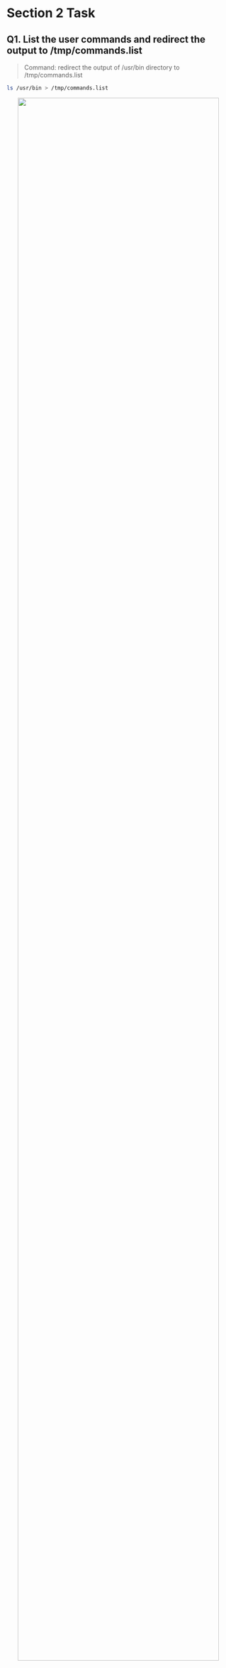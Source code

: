 # Section 2 Task

## Q1. List the user commands and redirect the output to /tmp/commands.list

> Command: redirect the output of /usr/bin directory to /tmp/commands.list

```bash
ls /usr/bin > /tmp/commands.list
```
<p align='center'>
<img width="95%" src="./images/q1_p1.png"/>
</p> 

<p align='center'>
<img width="95%" src="./images/q1_p2.png"/>
</p> 

## Q2. Edit in your profile to display date at login and change your prompt permanently.

<p align='center'>
<img width="95%" src="./images/q2_p1.png"/>
</p> 

<p align='center'>
<img width="95%" src="./images/q2_p2.png"/>
</p> 

## Q3. What is the command to count the word in a file or number of file in directory. (a. Count the number of user commands)


> Use the wc (word count) command.

<p align='center'>
<img width="95%" src="./images/wc_man.png"/>
</p> 


> Example : 
```bash
wc -w man_wc.txt 
```
<p align='center'>
<img width="95%" src="./images/wc_man_1.png"/>
</p> 

> Count the Number of User Commands

```bash
ls /usr/bin | wc -l
```

<p align='center'>
<img width="95%" src="./images/count_cmd.png"/>
</p> 

## Q4. What happens if you execute:

- a. cat filename1 | cat filename2

<p align='center'>
<img width="60%" src="./images/q4_p1.png"/>
</p> 
> The pipe (|) sends the output of one command as the input to another, but in *cat filename1 | cat filename2* example, the second cat command doesn't use the piped input correctly, instead reading the contents of filename2. So, the result is the contents of filename2 being displayed, not the combined content of both files.

- b. ls | rm

<p align='center'>
<img width="60%" src="./images/q4_p2.png"/>
</p> 

- c. ls /etc/passwd | wc -l
<p align='center'>
<img width="60%" src="./images/q4_p3.png"/>
</p> 

> the output of ls /etc/passwd is just the file name, the result of wc -l will be 1

## Q5. Write a command to search for all files on the system that, its name is “.profile”.

> Command:

```bash
sudo find / -name .profile
```
<p align='center'>
<img width="60%" src="./images/q5.png"/>
</p> 

## Q6. List the inode numbers of /, /etc, /etc/hosts.
<p align='center'>
<img width="60%" src="./images/q6_p1.png"/>
</p> 
<p align='center'>
<img width="60%" src="./images/q6_p2.png"/>
</p> 
